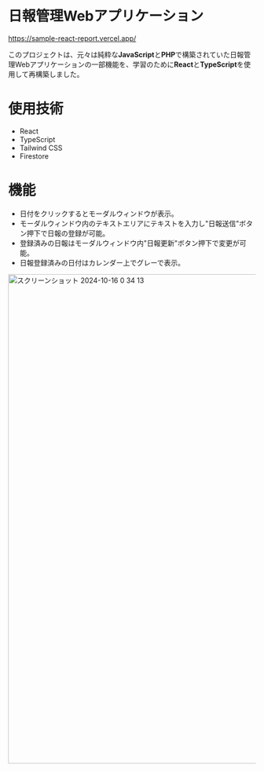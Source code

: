 # 日報管理Webアプリケーション
https://sample-react-report.vercel.app/

このプロジェクトは、元々は純粋な**JavaScript**と**PHP**で構築されていた日報管理Webアプリケーションの一部機能を、学習のために**React**と**TypeScript**を使用して再構築しました。

# 使用技術
- React
- TypeScript
- Tailwind CSS
- Firestore

# 機能
- 日付をクリックするとモーダルウィンドウが表示。
- モーダルウィンドウ内のテキストエリアにテキストを入力し"日報送信"ボタン押下で日報の登録が可能。
- 登録済みの日報はモーダルウィンドウ内"日報更新"ボタン押下で変更が可能。
- 日報登録済みの日付はカレンダー上でグレーで表示。

<img width="997" alt="スクリーンショット 2024-10-16 0 34 13" src="https://github.com/user-attachments/assets/034ba5b5-f4da-4422-ad01-84820481a48a">